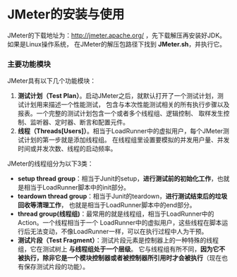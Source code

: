 JMeter的安装与使用
====================================================================
JMeter的下载地址为：http://jmeter.apache.org/ ，先下载解压再安装好JDK。如果是Linux操作系统，
在JMeter的解压包路径下找到 **JMeter.sh**，并执行它。

### 主要功能模块
JMeter具有以下几个功能模块：

1. **测试计划（Test Plan）**。启动JMeter之后，就默认打开了一个测试计划，测试计划用来描述一个性能测试，
包含与本次性能测试相关的所有执行步骤以及报表。一个完整的测试计划包含一个或者多个线程组、逻辑控制、
取样发生控制、监听器、定时器、断言和配置元件。
2. **线程（Threads[Users]）**。相当于LoadRunner中的虚拟用户，每个JMeter测试计划的第一步就是添加线程组。
在线程组里设置要模拟的并发用户量、并发时间或并发次数、线程的启动频率。

JMeter的线程组分为以下3类：
+ **setup thread group**：相当于Junit的setup，**进行测试前的初始化工作**，也就是相当于LoadRunner脚本中的init部分。
+ **teardown thread group**：相当于Junit的teardown，**进行测试结束后的垃圾回收等清理工作**，
也就是相当于LoadRunner脚本中的end部分。
+ **thread group(线程组)**：最常用的就是线程组，相当于LoadRunner中的Action。一个线程相当于一个
LoadRunner中的虚拟用户，这些线程在脚本运行后无法变动，不像LoadRunner一样，可以在执行过程中人为干预。
+ **测试片段（Test Fragment）**：测试片段元素是控制器上的一种特殊的线程组，它在测试树上 **与线程组处于一个层级**。
它与线程组有所不同，**因为它不被执行，除非它是一个模块控制器或者被控制器所引用时才会被执行**（现在也有保存测试片段的功能）。
